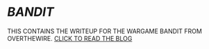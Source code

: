 # _BANDIT_
THIS CONTAINS THE WRITEUP FOR THE WARGAME BANDIT FROM OVERTHEWIRE.
[CLICK TO READ THE BLOG](https://aditya-adiga.github.io/Bandit/)
